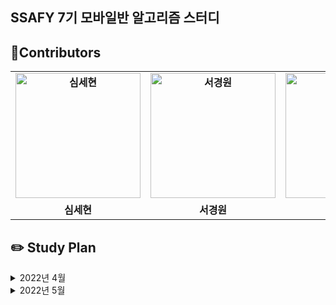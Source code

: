 ## SSAFY 7기 모바일반 알고리즘 스터디

## 🌈Contributors 
<table align="center" style="font-weight : bold">
    <tr>
        <td align="center">
            <a href="https://github.com/Nonspecialist1">                 
                <img alt="심세현" src="https://avatars.githubusercontent.com/Nonspecialist1" width="200" />            
            </a>
        </td>
        <td align="center">
            <a href="https://github.com/skw4223">                 
                <img alt="서경원" src="https://avatars.githubusercontent.com/skw4223" width="200" />            
            </a>
        </td>
        <td align="center">
            <a href="https://github.com/HanYeop">                 
                <img alt="한상엽" src="https://avatars.githubusercontent.com/HanYeop" width="200" />            
            </a>
        </td>
        <td align="center">
            <a href="https://github.com/style070">                 
                <img alt="김재홍" src="https://avatars.githubusercontent.com/style070" width="200" />            
            </a>
        </td>
        <td align="center">
            <a href="https://github.com/JeongBJ">                 
                <img alt="정봉진" src="https://avatars.githubusercontent.com/JeongBJ" width="200" />            
            </a>
        </td>
    </tr>
    <tr>
        <td align="center">심세현</td>
        <td align="center">서경원</td>
        <td align="center">한상엽</td>
        <td align="center">김재홍</td>
        <td align="center">정봉진</td>
    </tr>
</table>


## ✏️ Study Plan 
<details>
    <summary> 2022년 4월 </summary>
    <div markdown="1">
        <h3>🎈 1주차(2022-04-27 ~ 2022-05-03) : 백준 브루트포스 기초</h3>
        <table style="font-weight : bold">
            <tr>
                <td align="center">
                    제목
                </td>
                <td align="center">
                    분류
                </td>
                <td align="center">
                    레벨
                </td>
            </tr>
            <tr>
                <td align="center">
                    <a href="https://www.acmicpc.net/problem/6064">
                        카잉달력
                    </a>
                </td>
                <td align="center">
                    수학, 정수론
                </td>
                <td align="center">실버 1</td>
            </tr>
            <tr>
                <td align="center">
                    <a href="https://www.acmicpc.net/problem/14500">
                        테트로미노
                    </a>
                </td>
                <td align="center">
                    구현, 브루트포스
                </td>
                <td align="center">골드 5</td>
            </tr>
        </table>
    </div>
</details>

<details>
    <summary> 2022년 5월 </summary>
    <div markdown="1">
        <h3>🎈 2주차(2022-05-05 ~ 2022-05-11) : 다이나믹 프로그래밍 Part2</h3>
        <table style="font-weight : bold">
            <tr>
                <td align="center">
                    제목
                </td>
                <td align="center">
                    분류
                </td>
                <td align="center">
                    레벨
                </td>
            </tr>
            <tr>
                <td align="center">
                    <a href="https://www.acmicpc.net/problem/1309">
                        동물원
                    </a>
                </td>
                <td align="center">
                    DP
                </td>
                <td align="center">실버 1</td>
            </tr>
            <tr>
                <td align="center">
                    <a href="https://www.acmicpc.net/problem/2133">
                        타일 채우기
                    </a>
                </td>
                <td align="center">
                    DP
                </td>
                <td align="center">골드 5</td>
            </tr>
        </table>
    </div>
    <div markdown="1">
        <h3>🎈 3주차(2022-05-12 ~ 2022-05-18) : DFS, BFS</h3>
        <table style="font-weight : bold">
            <tr>
                <td align="center">
                    제목
                </td>
                <td align="center">
                    분류
                </td>
                <td align="center">
                    레벨
                </td>
            </tr>
            <tr>
                <td align="center">
                    <a href="https://www.acmicpc.net/problem/13023">
                        ABCDE
                    </a>
                </td>
                <td align="center">
                    DFS
                </td>
                <td align="center">골드 5</td>
            </tr>
            <tr>
                <td align="center">
                    <a href="https://www.acmicpc.net/problem/14226">
                        이모티콘
                    </a>
                </td>
                <td align="center">
                    DP, BFS
                </td>
                <td align="center">골드 5</td>
            </tr>
        </table>
    </div>
    <div markdown="1">
        <h3>🎈 4주차(2022-05-19 ~ 2022-05-25) : 다익스트라</h3>
        <table style="font-weight : bold">
            <tr>
                <td align="center">
                    제목
                </td>
                <td align="center">
                    분류
                </td>
                <td align="center">
                    레벨
                </td>
            </tr>
            <tr>
                <td align="center">
                    <a href="https://www.acmicpc.net/problem/1446">
                        지름길
                    </a>
                </td>
                <td align="center">
                    다익스트라, DP
                </td>
                <td align="center">실버 1</td>
            </tr>
        </table>
    </div>
</details>
